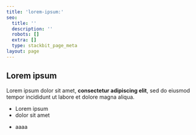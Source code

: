 ```yaml
---
title: 'lorem-ipsum:'
seo:
  title: ''
  description: ''
  robots: []
  extra: []
  type: stackbit_page_meta
layout: page
---
```

## **Lorem** ipsum

Lorem ipsum dolor sit amet, **consectetur adipiscing elit**, sed do eiusmod tempor incididunt ut labore et dolore magna aliqua.

*   Lorem ipsum
*   dolor sit amet

<!---->

*   aaaa
